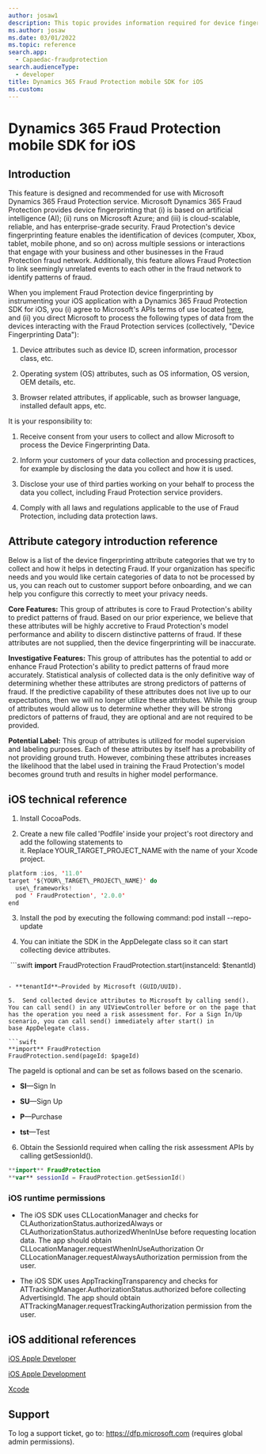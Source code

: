 ```yaml
---
author: josaw1
description: This topic provides information required for device fingerprinting in a Microsoft Dynamics 365 Fraud Protection mobile device implementation for iOS.
ms.author: josaw
ms.date: 03/01/2022
ms.topic: reference
search.app: 
  - Capaedac-fraudprotection
search.audienceType:
  - developer
title: Dynamics 365 Fraud Protection mobile SDK for iOS
ms.custom:
---
```


# Dynamics 365 Fraud Protection mobile SDK for iOS

## Introduction

This feature is designed and recommended for use with Microsoft Dynamics 365 Fraud Protection service. Microsoft Dynamics 365 Fraud Protection provides device fingerprinting that (i) is based on artificial intelligence (AI); (ii) runs on Microsoft Azure; and (iii) is cloud-scalable, reliable, and has enterprise-grade security. Fraud Protection's device fingerprinting feature enables the identification of devices (computer, Xbox, tablet, mobile phone, and so on) across multiple sessions or interactions that engage with your business and other businesses in the Fraud Protection fraud network. Additionally, this feature allows Fraud Protection to link seemingly unrelated events to each other in the fraud network to identify patterns of fraud.

When you implement Fraud Protection device fingerprinting by instrumenting your iOS application with a Dynamics 365 Fraud Protection SDK for iOS, you (i) agree to Microsoft's APIs terms of use located [here](/legal/microsoft-apis/terms-of-use), and (ii) you direct Microsoft to process the following types of data from the devices interacting with the Fraud Protection services (collectively, "Device Fingerprinting Data"):

1.  Device attributes such as device ID, screen information, processor class, etc.

2.  Operating system (OS) attributes, such as OS information, OS version, OEM details, etc.

3.  Browser related attributes, if applicable, such as browser language, installed default apps, etc.

It is your responsibility to:

1.  Receive consent from your users to collect and allow Microsoft to process the Device Fingerprinting Data.

2.  Inform your customers of your data collection and processing practices, for example by disclosing the data you collect and how it is used.

3.  Disclose your use of third parties working on your behalf to process the data you collect, including Fraud Protection service providers.

4.  Comply with all laws and regulations applicable to the use of Fraud Protection, including data protection laws.

## Attribute category introduction reference

Below is a list of the device fingerprinting attribute categories that we try to collect and how it helps in detecting Fraud. If your organization has specific needs and you would like certain categories of data to not be processed by us, you can reach out to customer support before onboarding, and we can help you configure this correctly to meet your privacy needs.

**Core Features:** This group of attributes is core to Fraud Protection's ability to predict patterns of fraud. Based on our prior experience, we believe that these attributes will be highly accretive to Fraud Protection's model performance and ability to discern distinctive patterns of fraud. If these attributes are not supplied, then the device fingerprinting will be inaccurate.

**Investigative Features:** This group of attributes has the potential to add or enhance Fraud Protection's ability to predict patterns of fraud more accurately. Statistical analysis of collected data is the only definitive way of determining whether these attributes are strong predictors of patterns of fraud. If the predictive capability of these attributes does not live up to our expectations, then we will no longer utilize these attributes. While this group of attributes would allow us to determine whether they will be strong predictors of patterns of fraud, they are optional and are not required to be provided.

**Potential Label:** This group of attributes is utilized for model supervision and labeling purposes. Each of these attributes by itself has a probability of not providing ground truth. However, combining these attributes increases the likelihood that the label used in training the Fraud Protection's model becomes ground truth and results in higher model performance.

## iOS technical reference

1.  Install CocoaPods.

2.  Create a new file called 'Podfile' inside your project's root directory and add the following statements to it. Replace YOUR\_TARGET\_PROJECT\_NAME with the name of your Xcode project.

```swift
platform :ios, '11.0'
target '${YOUR\_TARGET\_PROJECT\_NAME}' do
  use\_frameworks!
  pod ' FraudProtection', '2.0.0'
end
```

3.  Install the pod by executing the following command: pod install --repo-update

4.  You can initiate the SDK in the AppDelegate class so it can start collecting device attributes.

 ```swift
**import** FraudProtection
FraudProtection.start(instanceId: $tenantId)
```

- **tenantId**—Provided by Microsoft (GUID/UUID).

5.  Send collected device attributes to Microsoft by calling send(). You can call send() in any UIViewController before or on the page that has the operation you need a risk assessment for. For a Sign In/Up scenario, you can call send() immediately after start() in base AppDelegate class.

```swift
**import** FraudProtection
FraudProtection.send(pageId: $pageId)
```

The pageId is optional and can be set as follows based on the scenario.

- **SI**—Sign In

- **SU**—Sign Up

- **P**—Purchase

- **tst**—Test

6.  Obtain the SessionId required when calling the risk assessment APIs by calling getSessionId().

```swift
**import** FraudProtection
**var** sessionId = FraudProtection.getSessionId()
```


### iOS runtime permissions

-   The iOS SDK uses CLLocationManager and checks for CLAuthorizationStatus.authorizedAlways or CLAuthorizationStatus.authorizedWhenInUse before requesting location data. The app should obtain CLLocationManager.requestWhenInUseAuthorization Or CLLocationManager.requestAlwaysAuthorization permission from the user.

-   The iOS SDK uses AppTrackingTransparency and checks for ATTrackingManager.AuthorizationStatus.authorized before collecting AdvertisingId. The app should obtain ATTrackingManager.requestTrackingAuthorization permission from the user.


## iOS additional references

[iOS Apple Developer](https://developer.apple.com/ios/)

[iOS Apple Development](https://developer.apple.com/develop/)

[Xcode](https://developer.apple.com/xcode/)


## Support 

To log a support ticket, go to: https://dfp.microsoft.com (requires global admin permissions).

